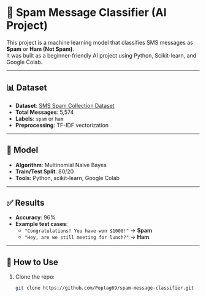 # 📩 Spam Message Classifier (AI Project)

This project is a machine learning model that classifies SMS messages as **Spam** or **Ham (Not Spam)**.  
It was built as a beginner-friendly AI project using Python, Scikit-learn, and Google Colab.

---

## 📊 Dataset
- **Dataset**: [SMS Spam Collection Dataset](https://www.kaggle.com/datasets/uciml/sms-spam-collection-dataset)  
- **Total Messages**: 5,574  
- **Labels**: `spam` or `ham`  
- **Preprocessing**: TF-IDF vectorization  

---

## 🧠 Model
- **Algorithm**: Multinomial Naive Bayes  
- **Train/Test Split**: 80/20  
- **Tools**: Python, scikit-learn, Google Colab  

---

## ✅ Results
- **Accuracy**: 96%  
- **Example test cases**:
  - `"Congratulations! You have won $1000!"` → **Spam**  
  - `"Hey, are we still meeting for lunch?"` → **Ham**  

---

## 🚀 How to Use
1. Clone the repo:
   ```bash
   git clone https://github.com/Poptag69/spam-message-classifier.git
